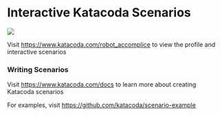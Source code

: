 # Interactive Katacoda Scenarios

[![](http://shields.katacoda.com/katacoda/robot_accomplice/count.svg)](https://www.katacoda.com/robot_accomplice "Get your profile on Katacoda.com")

Visit https://www.katacoda.com/robot_accomplice to view the profile and interactive scenarios

### Writing Scenarios
Visit https://www.katacoda.com/docs to learn more about creating Katacoda scenarios

For examples, visit https://github.com/katacoda/scenario-example
